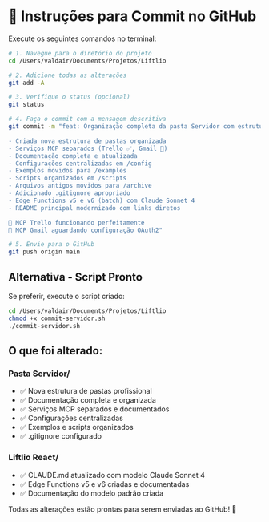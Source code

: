 # 📝 Instruções para Commit no GitHub

Execute os seguintes comandos no terminal:

```bash
# 1. Navegue para o diretório do projeto
cd /Users/valdair/Documents/Projetos/Liftlio

# 2. Adicione todas as alterações
git add -A

# 3. Verifique o status (opcional)
git status

# 4. Faça o commit com a mensagem descritiva
git commit -m "feat: Organização completa da pasta Servidor com estrutura profissional

- Criada nova estrutura de pastas organizada
- Serviços MCP separados (Trello ✅, Gmail 🔄)
- Documentação completa e atualizada
- Configurações centralizadas em /config
- Exemplos movidos para /examples
- Scripts organizados em /scripts
- Arquivos antigos movidos para /archive
- Adicionado .gitignore apropriado
- Edge Functions v5 e v6 (batch) com Claude Sonnet 4
- README principal modernizado com links diretos

🚀 MCP Trello funcionando perfeitamente
🔄 MCP Gmail aguardando configuração OAuth2"

# 5. Envie para o GitHub
git push origin main
```

## Alternativa - Script Pronto

Se preferir, execute o script criado:

```bash
cd /Users/valdair/Documents/Projetos/Liftlio
chmod +x commit-servidor.sh
./commit-servidor.sh
```

## O que foi alterado:

### Pasta Servidor/
- ✅ Nova estrutura de pastas profissional
- ✅ Documentação completa e organizada
- ✅ Serviços MCP separados e documentados
- ✅ Configurações centralizadas
- ✅ Exemplos e scripts organizados
- ✅ .gitignore configurado

### Liftlio React/
- ✅ CLAUDE.md atualizado com modelo Claude Sonnet 4
- ✅ Edge Functions v5 e v6 criadas e documentadas
- ✅ Documentação do modelo padrão criada

Todas as alterações estão prontas para serem enviadas ao GitHub! 🚀